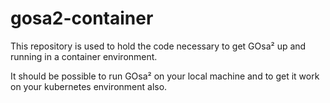 # gosa2-container

This repository is used to hold the code
necessary to get GOsa² up and running in a container
environment.

It should be possible to run GOsa² on your local machine
and to get it work on your kubernetes environment also.
